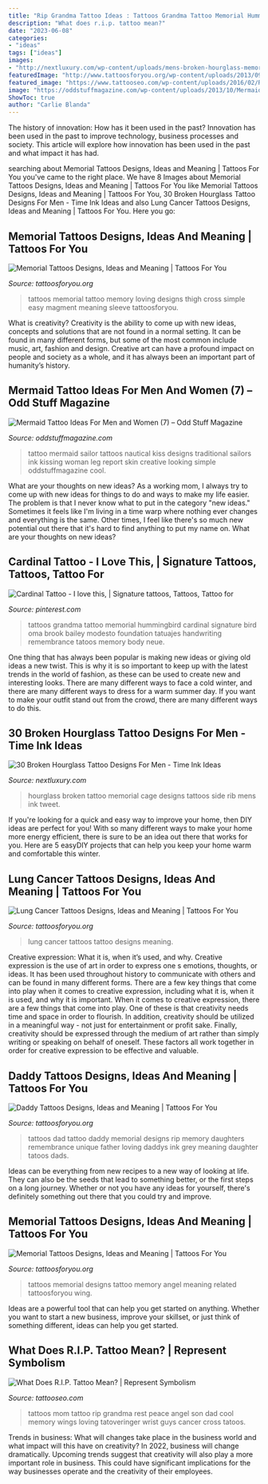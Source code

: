 ```yaml
---
title: "Rip Grandma Tattoo Ideas : Tattoos Grandma Tattoo Memorial Hummingbird Cardinal Signature Bird Oma Brook Bailey Modesto Foundation Tatuajes Handwriting Remembrance Tatoos Memory Body Neue"
description: "What does r.i.p. tattoo mean?"
date: "2023-06-08"
categories:
- "ideas"
tags: ["ideas"]
images:
- "http://nextluxury.com/wp-content/uploads/mens-broken-hourglass-memorial-rib-cage-side-tattoo.jpg"
featuredImage: "http://www.tattoosforyou.org/wp-content/uploads/2013/09/Loving-Memory-Tattoos.jpg"
featured_image: "https://www.tattooseo.com/wp-content/uploads/2016/02/R.I.P.-Tattoos-22.jpg"
image: "https://oddstuffmagazine.com/wp-content/uploads/2013/10/Mermaid-Tattoo-7.jpg"
ShowToc: true
author: "Carlie Blanda"
---
```



The history of innovation: How has it been used in the past?
Innovation has been used in the past to improve technology, business processes and society. This article will explore how innovation has been used in the past and what impact it has had.

	

		
searching about Memorial Tattoos Designs, Ideas and Meaning | Tattoos For You you've came to the right place. We have 8 Images about Memorial Tattoos Designs, Ideas and Meaning | Tattoos For You like Memorial Tattoos Designs, Ideas and Meaning | Tattoos For You, 30 Broken Hourglass Tattoo Designs For Men - Time Ink Ideas and also Lung Cancer Tattoos Designs, Ideas and Meaning | Tattoos For You. Here you go:
		
    
## Memorial Tattoos Designs, Ideas And Meaning | Tattoos For You

<img loading=lazy src="http://www.tattoosforyou.org/wp-content/uploads/2013/09/Loving-Memory-Tattoos.jpg" onerror="this.onerror=null;this.src='https://tse3.mm.bing.net/th?id=OIP.sDyZq0Dw7mqZggvkAurGLQHaMZ&amp;pid=15.1';" alt="Memorial Tattoos Designs, Ideas and Meaning | Tattoos For You">

_Source: tattoosforyou.org_

>tattoos memorial tattoo memory loving designs thigh cross simple easy magment meaning sleeve tattoosforyou. 

	

What is creativity?
Creativity is the ability to come up with new ideas, concepts and solutions that are not found in a normal setting. It can be found in many different forms, but some of the most common include music, art, fashion and design. Creative art can have a profound impact on people and society as a whole, and it has always been an important part of humanity’s history.

    
## Mermaid Tattoo Ideas For Men And Women (7) – Odd Stuff Magazine

<img loading=lazy src="https://oddstuffmagazine.com/wp-content/uploads/2013/10/Mermaid-Tattoo-7.jpg" onerror="this.onerror=null;this.src='https://tse2.mm.bing.net/th?id=OIP.Kico8cz06wm2q_X3PWqC8AHaLl&amp;pid=15.1';" alt="Mermaid Tattoo Ideas For Men and Women (7) – Odd Stuff Magazine">

_Source: oddstuffmagazine.com_

>tattoo mermaid sailor tattoos nautical kiss designs traditional sailors ink kissing woman leg report skin creative looking simple oddstuffmagazine cool. 

	

What are your thoughts on new ideas?
As a working mom, I always try to come up with new ideas for things to do and ways to make my life easier. The problem is that I never know what to put in the category "new ideas." Sometimes it feels like I'm living in a time warp where nothing ever changes and everything is the same. Other times, I feel like there's so much new potential out there that it's hard to find anything to put my name on. What are your thoughts on new ideas?

    
## Cardinal Tattoo - I Love This, | Signature Tattoos, Tattoos, Tattoo For

<img loading=lazy src="https://i.pinimg.com/736x/51/b9/9a/51b99a19fff6d55cb0e7df6ec6407f2f.jpg" onerror="this.onerror=null;this.src='https://tse4.mm.bing.net/th?id=OIP.ANULWRLHlvE0eq6dE4lUuwAAAA&amp;pid=15.1';" alt="Cardinal Tattoo - I love this, | Signature tattoos, Tattoos, Tattoo for">

_Source: pinterest.com_

>tattoos grandma tattoo memorial hummingbird cardinal signature bird oma brook bailey modesto foundation tatuajes handwriting remembrance tatoos memory body neue. 

	

One thing that has always been popular is making new ideas or giving old ideas a new twist. This is why it is so important to keep up with the latest trends in the world of fashion, as these can be used to create new and interesting looks. There are many different ways to face a cold winter, and there are many different ways to dress for a warm summer day. If you want to make your outfit stand out from the crowd, there are many different ways to do this.

    
## 30 Broken Hourglass Tattoo Designs For Men - Time Ink Ideas

<img loading=lazy src="http://nextluxury.com/wp-content/uploads/mens-broken-hourglass-memorial-rib-cage-side-tattoo.jpg" onerror="this.onerror=null;this.src='https://tse3.mm.bing.net/th?id=OIP.XRKlZpDA5ezmSeeFgq1GCAHaKw&amp;pid=15.1';" alt="30 Broken Hourglass Tattoo Designs For Men - Time Ink Ideas">

_Source: nextluxury.com_

>hourglass broken tattoo memorial cage designs tattoos side rib mens ink tweet. 

	

If you're looking for a quick and easy way to improve your home, then DIY ideas are perfect for you! With so many different ways to make your home more energy efficient, there is sure to be an idea out there that works for you. Here are 5 easyDIY projects that can help you keep your home warm and comfortable this winter.

    
## Lung Cancer Tattoos Designs, Ideas And Meaning | Tattoos For You

<img loading=lazy src="https://www.tattoosforyou.org/wp-content/uploads/2017/07/Lung-Cancer-Tattoo.jpg" onerror="this.onerror=null;this.src='https://tse2.mm.bing.net/th?id=OIP.-jPy9mUJXoYCJbMZYCiwCgHaJ3&amp;pid=15.1';" alt="Lung Cancer Tattoos Designs, Ideas and Meaning | Tattoos For You">

_Source: tattoosforyou.org_

>lung cancer tattoos tattoo designs meaning. 

	

Creative expression: What it is, when it’s used, and why.
Creative expression is the use of art in order to express one s emotions, thoughts, or ideas. It has been used throughout history to communicate with others and can be found in many different forms. There are a few key things that come into play when it comes to creative expression, including what it is, when it is used, and why it is important.
When it comes to creative expression, there are a few things that come into play. One of these is that creativity needs time and space in order to flourish. In addition, creativity should be utilized in a meaningful way - not just for entertainment or profit sake. Finally, creativity should be expressed through the medium of art rather than simply writing or speaking on behalf of oneself. These factors all work together in order for creative expression to be effective and valuable.

    
## Daddy Tattoos Designs, Ideas And Meaning | Tattoos For You

<img loading=lazy src="https://www.tattoosforyou.org/wp-content/uploads/2016/02/Daddy-Tattoos.jpg" onerror="this.onerror=null;this.src='https://tse2.mm.bing.net/th?id=OIP.3V4mmjqx43O-LWP3ucu3SgHaJF&amp;pid=15.1';" alt="Daddy Tattoos Designs, Ideas and Meaning | Tattoos For You">

_Source: tattoosforyou.org_

>tattoos dad tattoo daddy memorial designs rip memory daughters remembrance unique father loving daddys ink grey meaning daughter tatoos dads. 

	

Ideas can be everything from new recipes to a new way of looking at life. They can also be the seeds that lead to something better, or the first steps on a long journey. Whether or not you have any ideas for yourself, there's definitely something out there that you could try and improve.

    
## Memorial Tattoos Designs, Ideas And Meaning | Tattoos For You

<img loading=lazy src="http://www.tattoosforyou.org/wp-content/uploads/2013/09/Memorial-Tattoos-Designs.jpg" onerror="this.onerror=null;this.src='https://tse1.mm.bing.net/th?id=OIP.0sOhd050vuguWGmda7L3UwHaJ4&amp;pid=15.1';" alt="Memorial Tattoos Designs, Ideas and Meaning | Tattoos For You">

_Source: tattoosforyou.org_

>tattoos memorial designs tattoo memory angel meaning related tattoosforyou wing. 

	

Ideas are a powerful tool that can help you get started on anything. Whether you want to start a new business, improve your skillset, or just think of something different, ideas can help you get started.

    
## What Does R.I.P. Tattoo Mean? | Represent Symbolism

<img loading=lazy src="https://www.tattooseo.com/wp-content/uploads/2016/02/R.I.P.-Tattoos-22.jpg" onerror="this.onerror=null;this.src='https://tse2.mm.bing.net/th?id=OIP.x0YOp7EsXBdX9QuraIXa-AAAAA&amp;pid=15.1';" alt="What Does R.I.P. Tattoo Mean? | Represent Symbolism">

_Source: tattooseo.com_

>tattoos mom tattoo rip grandma rest peace angel son dad cool memory wings loving tatoveringer wrist guys cancer cross tatoos. 

	

Trends in business: What will changes take place in the business world and what impact will this have on creativity?
In 2022, business will change dramatically. Upcoming trends suggest that creativity will also play a more important role in business. This could have significant implications for the way businesses operate and the creativity of their employees.

